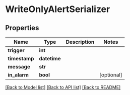 # WriteOnlyAlertSerializer

## Properties
Name | Type | Description | Notes
------------ | ------------- | ------------- | -------------
**trigger** | **int** |  | 
**timestamp** | **datetime** |  | 
**message** | **str** |  | 
**in_alarm** | **bool** |  | [optional] 

[[Back to Model list]](../README.md#documentation-for-models) [[Back to API list]](../README.md#documentation-for-api-endpoints) [[Back to README]](../README.md)


